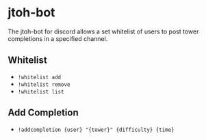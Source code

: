 # jtoh-bot
The jtoh-bot for discord allows a set whitelist of users to post tower completions in a specified channel.

## Whitelist
- `!whitelist add`
- `!whitelist remove`
- `!whitelist list`

## Add Completion
- `!addcompletion {user} "{tower}" {difficulty} {time}`
